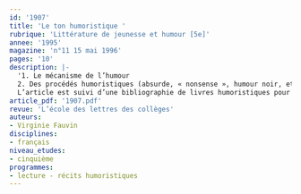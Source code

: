 ```yaml
---
id: '1907'
title: 'Le ton humoristique '
rubrique: 'Littérature de jeunesse et humour [5e]'
annee: '1995'
magazine: 'n°11 15 mai 1996'
pages: '10'
description: |-
  '1. Le mécanisme de l’humour
  2. Des procédés humoristiques (absurde, « nonsense », humour noir, etc.).
  L’article est suivi d’une bibliographie de livres humoristiques pour la jeunesse.'
article_pdf: '1907.pdf'
revue: 'L’école des lettres des collèges'
auteurs:
- Virginie Fauvin
disciplines:
- français
niveau_etudes:
- cinquième
programmes:
- lecture - récits humoristiques
---
```

